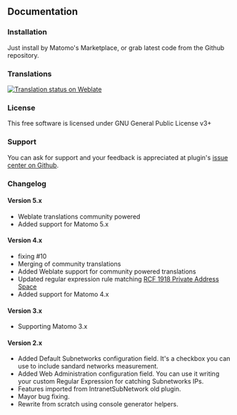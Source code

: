 ## Documentation

### Installation

Just install by Matomo's Marketplace, or grab latest code from the Github repository.

### Translations

[![Translation status on Weblate](https://hosted.weblate.org/widgets/matomo/-/communityplugin-rerintranetsubnetwork/horizontal-auto.svg)](https://hosted.weblate.org/engage/matomo/)

### License

This free software is licensed under GNU General Public License v3+

### Support

You can ask for support and your feedback is appreciated at plugin's [issue center on Github](https://github.com/RegioneER/RerIntranetSubnetwork/issues).

### Changelog

#### Version 5.x
- Weblate translations community powered
- Added support for Matomo 5.x

#### Version 4.x
- fixing #10
- Merging of community translations
- Added Weblate support for community powered translations
- Updated regular expression rule matching [RCF 1918 Private Address Space](https://datatracker.ietf.org/doc/html/rfc1918#section-3)
- Added support for Matomo 4.x

#### Version 3.x
- Supporting Matomo 3.x

#### Version 2.x
- Added Default Subnetworks configuration field. It's a checkbox you can use to include sandard networks measurement.
- Added Web Administration configuration field. You can use it writing your custom Regular Expression for catching Subnetworks IPs.
- Features imported from IntranetSubNetwork old plugin.
- Mayor bug fixing.
- Rewrite from scratch using console generator helpers.
